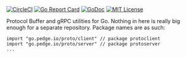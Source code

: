 [![CircleCI](https://circleci.com/gh/peter-edge/go-proto/tree/master.png)](https://circleci.com/gh/peter-edge/go-proto/tree/master)
[![Go Report Card](http://goreportcard.com/badge/peter-edge/go-proto)](http://goreportcard.com/report/peter-edge/go-proto)
[![GoDoc](http://img.shields.io/badge/GoDoc-Reference-blue.svg)](https://godoc.org/go.pedge.io/proto)
[![MIT License](http://img.shields.io/badge/License-MIT-blue.svg)](https://github.com/peter-edge/go-proto/blob/master/LICENSE)

Protocol Buffer and gRPC utilities for Go. Nothing in here is really big
enough for a separate repository. Package names are as such:

```
import "go.pedge.io/proto/client" // package protoclient
import "go.pedge.io/proto/server" // package protoserver
...
```
